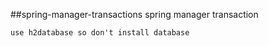 ##spring-manager-transactions
	spring manager transaction
	
	use h2database so don't install database
	
	
